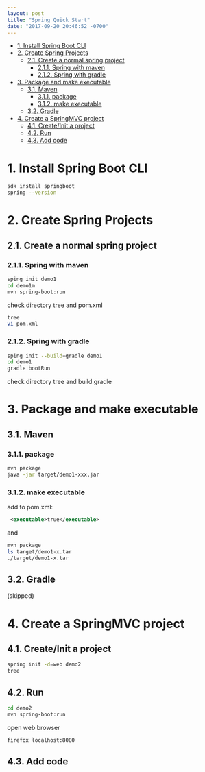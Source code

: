 ```yaml
---
layout: post
title: "Spring Quick Start"
date: "2017-09-20 20:46:52 -0700"
---
```


<!-- TOC -->

- [1. Install Spring Boot CLI](#1-install-spring-boot-cli)
- [2. Create Spring Projects](#2-create-spring-projects)
    - [2.1. Create a normal spring project](#21-create-a-normal-spring-project)
        - [2.1.1. Spring with maven](#211-spring-with-maven)
        - [2.1.2. Spring with gradle](#212-spring-with-gradle)
- [3. Package and make executable](#3-package-and-make-executable)
    - [3.1. Maven](#31-maven)
        - [3.1.1. package](#311-package)
        - [3.1.2. make executable](#312-make-executable)
    - [3.2. Gradle](#32-gradle)
- [4. Create a SpringMVC project](#4-create-a-springmvc-project)
    - [4.1. Create/Init a project](#41-createinit-a-project)
    - [4.2. Run](#42-run)
    - [4.3. Add code](#43-add-code)

<!-- /TOC -->

# 1. Install Spring Boot CLI

```bash
sdk install springboot
spring --version
```

# 2. Create Spring Projects

## 2.1. Create a normal spring project

### 2.1.1. Spring with maven

```bash
sping init demo1
cd demo1m
mvn spring-boot:run
```

check directory tree and pom.xml

```bash
tree
vi pom.xml
```

### 2.1.2. Spring with gradle

```bash
sping init --build=gradle demo1
cd demo1
gradle bootRun
```

check directory tree and build.gradle

# 3. Package and make executable

## 3.1. Maven

### 3.1.1. package

```bash
mvn package
java -jar target/demo1-xxx.jar
```

### 3.1.2. make executable

add to pom.xml:

```xml
 <executable>true</executable>
```

and
```bash
mvn package
ls target/demo1-x.tar
./target/demo1-x.tar
```

## 3.2. Gradle

(skipped)

# 4. Create a SpringMVC project

## 4.1. Create/Init a project
```bash
spring init -d=web demo2
tree
```

## 4.2. Run

```bash
cd demo2
mvn spring-boot:run
```

open web browser

```bash
firefox localhost:8080
```

## 4.3. Add code
